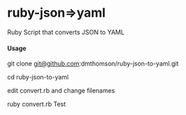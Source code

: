ruby-json=>yaml
=================

Ruby Script that converts JSON to YAML

#### Usage
   git clone git@github.com:dmthomson/ruby-json-to-yaml.git

   cd ruby-json-to-yaml
  
   edit convert.rb and  change filenames

   ruby convert.rb
Test
